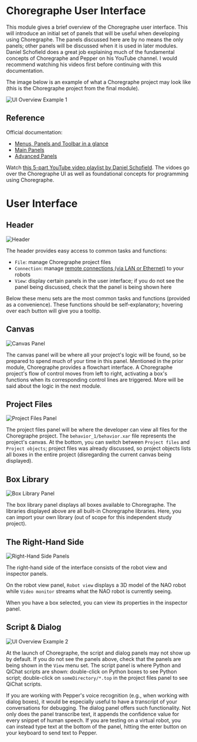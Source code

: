 # Choregraphe User Interface

This module gives a brief overview of the Choregraphe user interface. This will introduce an initial set of panels that will be useful when developing using Choregraphe. The panels discussed here are by no means the only panels; other panels will be discussed when it is used in later modules. Daniel Schofield does a great job explaining much of the fundamental concepts of Choregraphe and Pepper on his YouTube channel. I would recommend watching his videos first before continuing with this documentation.

The image below is an example of what a Choregraphe project may look like (this is the Choregraphe project from the final module).

![UI Overview Example 1](img/ui-overview-1.PNG)

## Reference

Official documentation:

- [Menus, Panels and Toolbar in a glance](http://doc.aldebaran.com/2-5/software/choregraphe/interface.html)
- [Main Panels](http://doc.aldebaran.com/2-5/software/choregraphe/starting_discovery.html)
- [Advanced Panels](http://doc.aldebaran.com/2-5/software/choregraphe/advanced_panels.html)

Watch [this 5-part YouTube video playlist by Daniel Schofield](https://www.youtube.com/watch?v=wSoGO1iL_v4&list=PLmXbV-2dNm40-19AfOc_0Ie_3hR-7nwMo). The vidoes go over the Choregraphe UI as well as foundational concepts for programming using Choregraphe.

# User Interface

## Header

![Header](img/ui-header-menu.PNG)

The header provides easy access to common tasks and functions:

- `File`: manage Choregraphe project files
- `Connection`: manage [remote connections (via LAN or Ethernet)](http://doc.aldebaran.com/2-4/software/choregraphe/connection_widget.html) to your robots
- `View`: display certain panels in the user interface; if you do not see the panel being discussed, check that the panel is being shown here

Below these menu sets are the most common tasks and functions (provided as a convenience). These functions should be self-explanatory; hovering over each button will give you a tooltip.

## Canvas

![Canvas Panel](img/ui-canvas.PNG)

The canvas panel will be where all your project's logic will be found, so be prepared to spend much of your time in this panel. Mentioned in the prior module, Choregraphe provides a flowchart interface. A Choregraphe project's flow of control moves from left to right, activating a box's functions when its corresponding control lines are triggered. More will be said about the logic in the next module.

## Project Files

![Project Files Panel](img/ui-project-files.PNG)

The project files panel will be where the developer can view all files for the Choregraphe project. The `behavior_1/behavior.xar` file represents the project's canvas. At the bottom, you can switch between `Project files` and `Project objects`; project files was already discussed, so project objects lists all boxes in the entire project (disregarding the current canvas being displayed).

## Box Library

![Box Library Panel](img/ui-box-library.PNG)

The box library panel displays all boxes available to Choregraphe. The libraries displayed above are all built-in Choregraphe libraries. Here, you can import your own library (out of scope for this independent study project).

## The Right-Hand Side

![Right-Hand Side Panels](img/ui-right-panels.PNG)

The right-hand side of the interface consists of the robot view and inspector panels.

On the robot view panel, `Robot view` displays a 3D model of the NAO robot while `Video monitor` streams what the NAO robot is currently seeing.

When you have a box selected, you can view its properties in the inspector panel.

## Script & Dialog

![UI Overview Example 2](img/ui-overview-2.PNG)

At the launch of Choregraphe, the script and dialog panels may not show up by default. If you do not see the panels above, check that the panels are being shown in the `View` menu set. The script panel is where Python and QiChat scripts are shown: double-click on Python boxes to see Python script; double-click on `someDirectory/*.top` in the project files panel to see QiChat scripts.

If you are working with Pepper's voice recognition (e.g., when working with dialog boxes), it would be especially useful to have a transcript of your conversations for debugging. The dialog panel offers such functionality. Not only does the panel transcribe text, it appends the confidence value for every snippet of human speech. If you are testing on a virtual robot, you can instead type text at the bottom of the panel, hitting the enter button on your keyboard to send text to Pepper.

